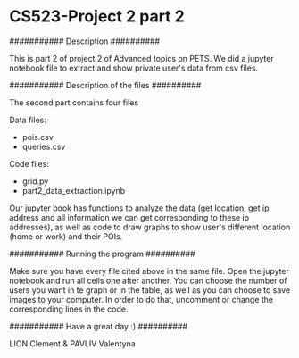 # CS523-Project 2 part 2

########### Description ##########

This is part 2 of project 2 of Advanced topics on PETS.
We did a jupyter notebook file to extract and show private user's data from csv files.

########### Description of the files ##########

The second part contains four files

Data files:
- pois.csv
- queries.csv

Code files:
- grid.py
- part2_data_extraction.ipynb

Our jupyter book has functions to analyze the data (get location, get ip address and all information we can get corresponding to these ip addresses), as well as code to draw graphs to show user's different location (home or work) and their POIs.


########### Running the program ##########

Make sure you have every file cited above in the same file. Open the jupyter notebook and run all cells one after another. You can choose the number of users you want in te graph or in the table, as well as you can choose to save images to your computer. In order to do that, uncomment or change the corresponding lines in the code.

########### Have a great day :) ##########

LION Clement & PAVLIV Valentyna